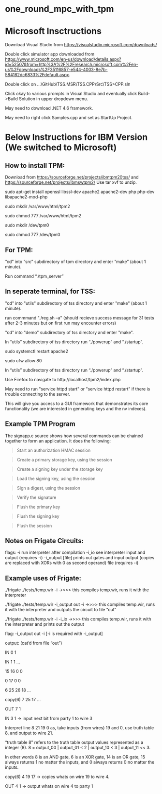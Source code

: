 # one_round_mpc_with_tpm

Microsoft Insctructions
================================================

Download Visual Studio from https://visualstudio.microsoft.com/downloads/

Double click simulator app downloaded from https://www.microsoft.com/en-us/download/details.aspx?id=52507&from=http%3A%2F%2Fresearch.microsoft.com%2Fen-us%2Fdownloads%2F35116857-e544-4003-8e7b-584182dc6833%2Fdefault.aspx.

Double click on ...\GitHub\TSS.MSR\TSS.CPP\Src\TSS>CPP.sln

Click okay to various prompts in Visual Studio and eventually click Build->Build Solution in upper dropdown menu.

May need to download .NET 4.6 framework.

May need to right click Samples.cpp and set as StartUp Project.


Below Instructions for IBM Version (We switched to Microsoft)
===================================================

How to install TPM:
---------------------------------------------------
Download from https://sourceforge.net/projects/ibmtpm20tss/ and https://sourceforge.net/projects/ibmswtpm2/
Use tar xvf to unzip.

sudo apt-get install openssl libssl-dev apache2 apache2-dev php php-dev libapache2-mod-php

sudo mkdir /var/www/html/tpm2

sudo chmod 777 /var/www/html/tpm2

sudo mkdir /dev/tpm0

sudo chmod 777 /dev/tpm0


For TPM:
------------------------------------------------------
“cd” into “src” subdirectory of tpm directory and enter “make” (about 1 minute).

Run command “./tpm_server”


In seperate terminal, for TSS:
------------------------------------------------------
"cd" into "utils" subdirectory of tss directory and enter "make" (about 1 minute).

run commmand "./reg.sh –a" (should recieve success message for 31 tests after 2-3 minutes but on first run may encounter errors)

"cd" into "demo" subdirectory of tss directory and enter "make".

In “utils” subdirectory of tss directory run “./powerup” and “./startup”. 

sudo systemctl restart apache2

sudo ufw allow 80

In “utils” subdirectory of tss directory run “./powerup” and “./startup”. 

Use Firefox to navigate to http://localhost/tpm2/index.php 

May need to run "service httpd start" or "service httpd restart" if there is trouble connecting to the server.

This will give you access to a GUI framework that demonstrates its core functionality (we are interested in generating keys and the nv indexes).


Example TPM Program
---------------------------------------------------------
The signapp.c source shows how several commands can be chained together to form an
application. It does the following:

> Start an authorization HMAC session

> Create a primary storage key, using the session

> Create a signing key under the storage key

> Load the signing key, using the session

> Sign a digest, using the session

> Verify the signature

> Flush the primary key

> Flush the signing key

> Flush the session


Notes on Frigate Circuits:
----------------------------------------------------------------

flags:
 -i           run interpreter after compilation
 -i_io        see interpreter input and output (requires -i)
 -i_output [file]	prints out gates and input output (copies are replaced with XORs with 0 as second operand) file (requires -i)


Example uses of Frigate:
---------------------------------------------------------------
./frigate ./tests/temp.wir -i
->>>> this compiles temp.wir, runs it with the interpreter

./frigate ./tests/temp.wir -i_output out -i
->>>> this compiles temp.wir, runs it with the interpreter and outputs the circuit to file “out”

./frigate ./tests/temp.wir -i -i_io
->>>> this compiles temp.wir, runs it with the interpreter and prints out the output

flag: -i_output out -i     [-i is required with -i_output]

output: (cat’d from file “out”)


IN 0 1

IN 1 1
...

15 16 0 0

0 17 0 0

6 25 26 18
...

copy(6) 7 25 17
...

OUT 7 1




IN 3 1 -> input next bit from party 1 to wire 3

Interpret line 8 21 19 0 as, take inputs (from wires) 19 and 0, use truth table 8, and output to wire 21. 

“truth table 8” refers to the truth table output values represented as a integer (8). 8 = output_00 | output_01 < 2 | output_10 < 3 | output_11 << 3. 

In other words 8 is an AND gate, 6 is an XOR gate, 14 is an OR gate, 15 always returns 1 no matter the inputs, and 0 always returns 0 no matter the inputs.

copy(6) 4 19 17 -> copies whats on wire 19 to wire 4.

OUT 4 1 -> output whats on wire 4 to party 1

